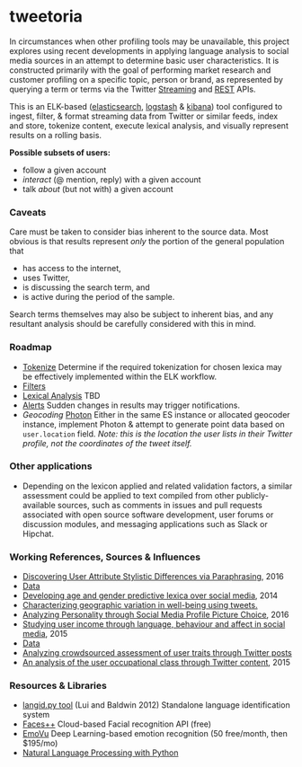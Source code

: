 # tweetoria

In circumstances when other profiling tools may be unavailable, this project explores using recent developments in applying language analysis to social media sources in an attempt to determine basic user characteristics. It is constructed primarily with the goal of performing market research and customer profiling on a specific topic, person or brand, as represented by querying a term or terms via the Twitter [Streaming](https://dev.twitter.com/streaming/overview) and [REST](https://dev.twitter.com/rest/overview) APIs.

This is an ELK-based ([elasticsearch](https://www.elastic.co/products/elasticsearch), [logstash](https://www.elastic.co/products/logstash) & [kibana](https://www.elastic.co/products/kibana)) tool configured to ingest, filter, & format streaming data from Twitter or similar feeds, index and store, tokenize content, execute lexical analysis, and visually represent results on a rolling basis.

**Possible subsets of users:**
- follow a given account
- *interact* (@ mention, reply) with a given account
- talk *about* (but not with) a given account


### Caveats
Care must be taken to consider bias inherent to the source data. Most obvious is that results represent *only* the portion of the general population that
- has access to the internet,
- uses Twitter,
- is discussing the search term, and 
- is active during the period of the sample. 

Search terms themselves may also be subject to inherent bias, and any resultant analysis should be carefully considered with this in mind.

### Roadmap
- [Tokenize](https://www.elastic.co/guide/en/elasticsearch/reference/current/analysis-tokenizers.html) Determine if the required tokenization for chosen lexica may be effectively implemented within the ELK workflow.
- [Filters](https://www.elastic.co/guide/en/elasticsearch/reference/current/analysis-tokenfilters.html)
- [Lexical Analysis]() TBD
- [Alerts](https://www.elastic.co/products/watcher) Sudden changes in results may trigger notifications.
- _Geocoding_ [Photon](https://github.com/komoot/photon) Either in the same ES instance or allocated geocoder instance, implement Photon & attempt to generate point data based on `user.location` field. *Note: this is the location the user lists in their Twitter profile, not the coordinates of the tweet itself.*

### Other applications
- Depending on the lexicon applied and related validation factors, a similar assessment could be applied to text compiled from other publicly-available sources, such as comments in issues and pull requests associated with open source software development, user forums or discussion modules, and messaging applications such as Slack or Hipchat.

### Working References, Sources & Influences
- [Discovering User Attribute Stylistic Differences via Paraphrasing](http://wwbp.org/papers/discovering_user_attribute.pdf), 2016
 - [Data](https://figshare.com/articles/Paraphrase_choice_based_on_user_traits/1613525)
- [Developing age and gender predictive lexica over social media](https://scholar.google.com/citations?view_op=view_citation&hl=en&user=gFN4QUYAAAAJ&citation_for_view=gFN4QUYAAAAJ:9yKSN-GCB0IC), 2014 
- [Characterizing geographic variation in well-being using tweets.](https://scholar.google.com/citations?view_op=view_citation&hl=en&user=Na16PsUAAAAJ&citation_for_view=Na16PsUAAAAJ:d1gkVwhDpl0C)
- [Analyzing Personality through Social Media Profile Picture Choice](http://wwbp.org/papers/persimages16icwsm.pdf), 2016
- [Studying user income through language, behaviour and affect in social media](http://journals.plos.org/plosone/article?id=10.1371/journal.pone.0138717), 2015
 - [Data](https://figshare.com/articles/Twitter_User_Income_Dataset/1515997)
- [Analyzing crowdsourced assessment of user traits through Twitter posts](https://sites.sas.upenn.edu/danielpr/publications/analyzing-crowdsourced-assessment-user-traits-through-twitter-posts)
- [An analysis of the user occupational class through Twitter content](http://wwbp.org/papers/jobs15acl.pdf), 2015


### Resources & Libraries
- [langid.py tool](https://github.com/saffsd/langid.py) (Lui and Baldwin 2012) Standalone language identification system
- [Faces++](https://github.com/FacePlusPlus/facepp-python-sdk/tree/v2.0) Cloud-based Facial recognition API (free)
- [EmoVu](http://emovu.com/e/developers/api/) Deep Learning-based emotion recognition (50 free/month, then $195/mo)
- [Natural Language Processing with Python](http://www.nltk.org/book/)
